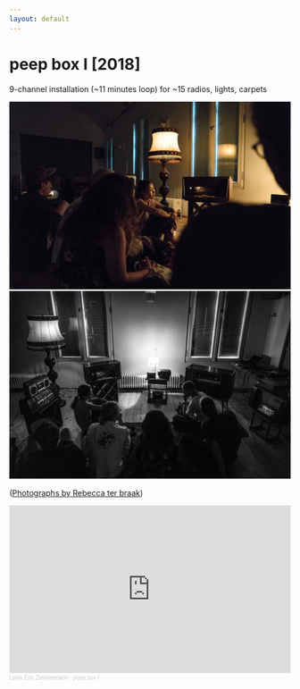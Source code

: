 ```yaml
---
layout: default
---
```


# peep box I [2018]

9-channel installation (~11 minutes loop) for ~15 radios, lights, carpets

<img id="standard-75" src="/assets/peepboxi0.jpg" alt="documentation-image-0"/>

<img id="standard-75" src="/assets/peepboxi1.jpg" alt="documentation-image-1"/>

([Photographs by Rebecca ter braak](https://rebeccaterbraak.de/))

<iframe width="100%" height="300" scrolling="no" frameborder="no" allow="autoplay" src="https://w.soundcloud.com/player/?url=https%3A//api.soundcloud.com/playlists/668855967&color=%23ff5500&auto_play=false&hide_related=false&show_comments=true&show_user=true&show_reposts=false&show_teaser=true&visual=true"></iframe><div style="font-size: 10px; color: #cccccc;line-break: anywhere;word-break: normal;overflow: hidden;white-space: nowrap;text-overflow: ellipsis; font-family: Interstate,Lucida Grande,Lucida Sans Unicode,Lucida Sans,Garuda,Verdana,Tahoma,sans-serif;font-weight: 100;"><a href="https://soundcloud.com/levinericzimmermann" title="Levin Eric Zimmermann" target="_blank" style="color: #cccccc; text-decoration: none;">Levin Eric Zimmermann</a> · <a href="https://soundcloud.com/levinericzimmermann/sets/peep-box-i" title="peep box I" target="_blank" style="color: #cccccc; text-decoration: none;">peep box I</a></div>


